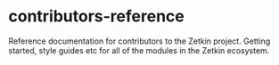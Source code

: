 # contributors-reference
Reference documentation for contributors to the Zetkin project. Getting started, style guides etc for all of the modules in the Zetkin ecosystem.
